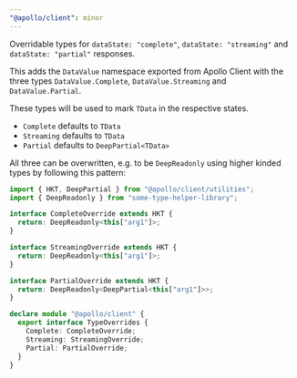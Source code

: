 ```yaml
---
"@apollo/client": minor
---
```


Overridable types for `dataState: "complete"`, `dataState: "streaming"` and
`dataState: "partial"` responses.

This adds the `DataValue` namespace exported from Apollo Client with the three
types `DataValue.Complete`, `DataValue.Streaming` and `DataValue.Partial`.

These types will be used to mark `TData` in the respective states.

* `Complete` defaults to `TData`
* `Streaming` defaults to `TData`
* `Partial` defaults to `DeepPartial<TData>`

All three can be overwritten, e.g. to be `DeepReadonly` using higher kinded types
by following this pattern:

```ts
import { HKT, DeepPartial } from "@apollo/client/utilities";
import { DeepReadonly } from "some-type-helper-library";

interface CompleteOverride extends HKT {
  return: DeepReadonly<this["arg1"]>;
}

interface StreamingOverride extends HKT {
  return: DeepReadonly<this["arg1"]>;
}

interface PartialOverride extends HKT {
  return: DeepReadonly<DeepPartial<this["arg1"]>>;
}

declare module "@apollo/client" {
  export interface TypeOverrides {
    Complete: CompleteOverride;
    Streaming: StreamingOverride;
    Partial: PartialOverride;
  }
}
```

